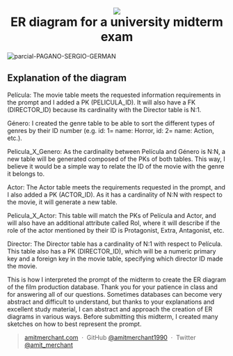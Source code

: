 
<h1 align="center">
  <br>
  <a href="https://www.linkedin.com/in/gerhpagano/"><img src="https://www.ceteris.ag/fileadmin/user_upload/Dateien_Ceteris/Bilder/Illustrationen/Ceteris_Technologien_RGB_Azure_SQL_Database.png" style='max-height: 200px;'>
</a>
  <br>
  ER diagram for a university midterm exam
  <br>
</h1>

![parcial-PAGANO-SERGIO-GERMAN](https://user-images.githubusercontent.com/80891761/235391922-5d09028e-902c-4ff9-b746-c97e94b7ed86.png)



## Explanation of the diagram


Película: The movie table meets the requested information requirements in the prompt and I added a PK (PELICULA_ID). It will also have a FK (DIRECTOR_ID) because its cardinality with the Director table is N:1.

Género: I created the genre table to be able to sort the different types of genres by their ID number (e.g. id: 1= name: Horror, id: 2= name: Action, etc.).

Pelicula_X_Genero: As the cardinality between Película and Género is N:N, a new table will be generated composed of the PKs of both tables. This way, I believe it would be a simple way to relate the ID of the movie with the genre it belongs to.

Actor: The Actor table meets the requirements requested in the prompt, and I also added a PK (ACTOR_ID). As it has a cardinality of N:N with respect to the movie, it will generate a new table.

Pelicula_X_Actor: This table will match the PKs of Película and Actor, and will also have an additional attribute called Rol, where it will describe if the role of the actor mentioned by their ID is Protagonist, Extra, Antagonist, etc.

Director: The Director table has a cardinality of N:1 with respect to Película. This table also has a PK (DIRECTOR_ID), which will be a numeric primary key and a foreign key in the movie table, specifying which director ID made the movie.

This is how I interpreted the prompt of the midterm to create the ER diagram of the film production database. Thank you for your patience in class and for answering all of our questions. Sometimes databases can become very abstract and difficult to understand, but thanks to your explanations and excellent study material, I can abstract and approach the creation of ER diagrams in various ways. Before submitting this midterm, I created many sketches on how to best represent the prompt.













> [amitmerchant.com](https://www.amitmerchant.com) &nbsp;&middot;&nbsp;
> GitHub [@amitmerchant1990](https://github.com/amitmerchant1990) &nbsp;&middot;&nbsp;
> Twitter [@amit_merchant](https://twitter.com/amit_merchant)

